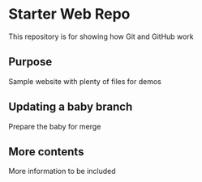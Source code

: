 # Starter Web Repo

This repository is for showing how Git and GitHub work

## Purpose

Sample website with plenty of files for demos

## Updating a baby branch
 
 Prepare the baby for merge
 
## More contents 
More information to be included 